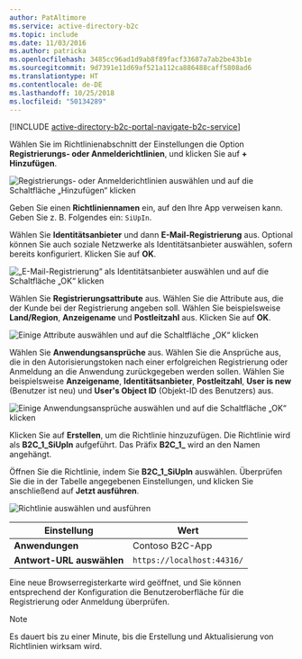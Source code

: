 ```yaml
---
author: PatAltimore
ms.service: active-directory-b2c
ms.topic: include
ms.date: 11/03/2016
ms.author: patricka
ms.openlocfilehash: 3485cc96ad1d9ab8f89facf33687a7ab2be43b1e
ms.sourcegitcommit: 9d7391e11d69af521a112ca886488caff5808ad6
ms.translationtype: HT
ms.contentlocale: de-DE
ms.lasthandoff: 10/25/2018
ms.locfileid: "50134289"
---
```

[!INCLUDE [active-directory-b2c-portal-navigate-b2c-service](active-directory-b2c-portal-navigate-b2c-service.md)]

Wählen Sie im Richtlinienabschnitt der Einstellungen die Option **Registrierungs- oder Anmelderichtlinien**, und klicken Sie auf **+ Hinzufügen**.

![Registrierungs- oder Anmelderichtlinien auswählen und auf die Schaltfläche „Hinzufügen“ klicken](media/active-directory-b2c-create-sign-in-sign-up-policy/add-b2c-signup-signin-policy.png)

Geben Sie einen **Richtliniennamen** ein, auf den Ihre App verweisen kann. Geben Sie z. B. Folgendes ein: `SiUpIn`.

Wählen Sie **Identitätsanbieter** und dann **E-Mail-Registrierung** aus. Optional können Sie auch soziale Netzwerke als Identitätsanbieter auswählen, sofern bereits konfiguriert. Klicken Sie auf **OK**.

![„E-Mail-Registrierung“ als Identitätsanbieter auswählen und auf die Schaltfläche „OK“ klicken](media/active-directory-b2c-create-sign-in-sign-up-policy/add-b2c-signup-signin-identity-providers.png)

Wählen Sie **Registrierungsattribute** aus. Wählen Sie die Attribute aus, die der Kunde bei der Registrierung angeben soll. Wählen Sie beispielsweise **Land/Region**, **Anzeigename** und **Postleitzahl** aus. Klicken Sie auf **OK**.

![Einige Attribute auswählen und auf die Schaltfläche „OK“ klicken](media/active-directory-b2c-create-sign-in-sign-up-policy/add-b2c-signup-signin-sign-up-attributes.png)

Wählen Sie **Anwendungsansprüche** aus. Wählen Sie die Ansprüche aus, die in den Autorisierungstoken nach einer erfolgreichen Registrierung oder Anmeldung an die Anwendung zurückgegeben werden sollen. Wählen Sie beispielsweise **Anzeigename**, **Identitätsanbieter**, **Postleitzahl**, **User is new** (Benutzer ist neu) und **User's Object ID** (Objekt-ID des Benutzers) aus.

![Einige Anwendungsansprüche auswählen und auf die Schaltfläche „OK“ klicken](media/active-directory-b2c-create-sign-in-sign-up-policy/add-b2c-signup-signin-application-claims.png)

Klicken Sie auf **Erstellen**, um die Richtlinie hinzuzufügen. Die Richtlinie wird als **B2C_1_SiUpIn** aufgeführt. Das Präfix **B2C_1_** wird an den Namen angehängt.

Öffnen Sie die Richtlinie, indem Sie **B2C_1_SiUpIn** auswählen. Überprüfen Sie die in der Tabelle angegebenen Einstellungen, und klicken Sie anschließend auf **Jetzt ausführen**.

![Richtlinie auswählen und ausführen](media/active-directory-b2c-create-sign-in-sign-up-policy/run-b2c-signup-signin-policy.png)

| Einstellung      | Wert  |
| ------------ | ------ |
| **Anwendungen** | Contoso B2C-App |
| **Antwort-URL auswählen** | `https://localhost:44316/` |

Eine neue Browserregisterkarte wird geöffnet, und Sie können entsprechend der Konfiguration die Benutzeroberfläche für die Registrierung oder Anmeldung überprüfen.

> [!NOTE]
> Es dauert bis zu einer Minute, bis die Erstellung und Aktualisierung von Richtlinien wirksam wird.
>